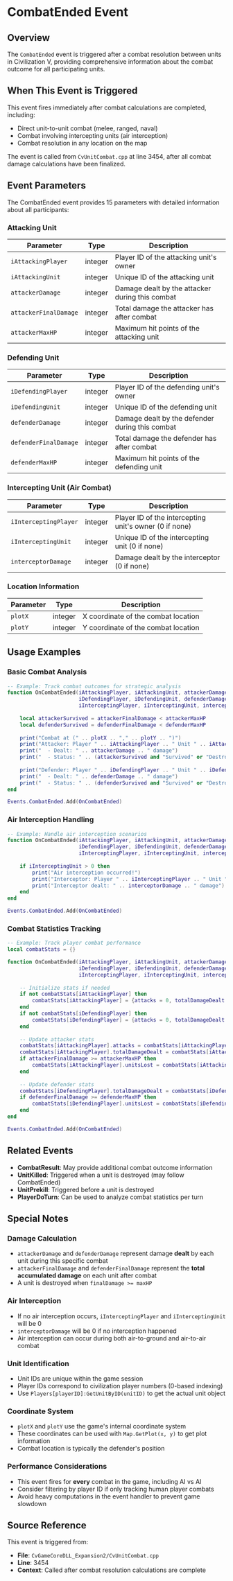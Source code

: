 # CombatEnded Event

## Overview

The `CombatEnded` event is triggered after a combat resolution between units in Civilization V, providing comprehensive information about the combat outcome for all participating units.

## When This Event is Triggered

This event fires immediately after combat calculations are completed, including:
- Direct unit-to-unit combat (melee, ranged, naval)
- Combat involving intercepting units (air interception)
- Combat resolution in any location on the map

The event is called from `CvUnitCombat.cpp` at line 3454, after all combat damage calculations have been finalized.

## Event Parameters

The CombatEnded event provides 15 parameters with detailed information about all participants:

### Attacking Unit
| Parameter | Type | Description |
|-----------|------|-------------|
| `iAttackingPlayer` | integer | Player ID of the attacking unit's owner |
| `iAttackingUnit` | integer | Unique ID of the attacking unit |
| `attackerDamage` | integer | Damage dealt by the attacker during this combat |
| `attackerFinalDamage` | integer | Total damage the attacker has after combat |
| `attackerMaxHP` | integer | Maximum hit points of the attacking unit |

### Defending Unit
| Parameter | Type | Description |
|-----------|------|-------------|
| `iDefendingPlayer` | integer | Player ID of the defending unit's owner |
| `iDefendingUnit` | integer | Unique ID of the defending unit |
| `defenderDamage` | integer | Damage dealt by the defender during this combat |
| `defenderFinalDamage` | integer | Total damage the defender has after combat |
| `defenderMaxHP` | integer | Maximum hit points of the defending unit |

### Intercepting Unit (Air Combat)
| Parameter | Type | Description |
|-----------|------|-------------|
| `iInterceptingPlayer` | integer | Player ID of the intercepting unit's owner (0 if none) |
| `iInterceptingUnit` | integer | Unique ID of the intercepting unit (0 if none) |
| `interceptorDamage` | integer | Damage dealt by the interceptor (0 if none) |

### Location Information
| Parameter | Type | Description |
|-----------|------|-------------|
| `plotX` | integer | X coordinate of the combat location |
| `plotY` | integer | Y coordinate of the combat location |

## Usage Examples

### Basic Combat Analysis
```lua
-- Example: Track combat outcomes for strategic analysis
function OnCombatEnded(iAttackingPlayer, iAttackingUnit, attackerDamage, attackerFinalDamage, attackerMaxHP,
                       iDefendingPlayer, iDefendingUnit, defenderDamage, defenderFinalDamage, defenderMaxHP,
                       iInterceptingPlayer, iInterceptingUnit, interceptorDamage, plotX, plotY)
    
    local attackerSurvived = attackerFinalDamage < attackerMaxHP
    local defenderSurvived = defenderFinalDamage < defenderMaxHP
    
    print("Combat at (" .. plotX .. "," .. plotY .. ")")
    print("Attacker: Player " .. iAttackingPlayer .. " Unit " .. iAttackingUnit)
    print("  - Dealt: " .. attackerDamage .. " damage")
    print("  - Status: " .. (attackerSurvived and "Survived" or "Destroyed"))
    
    print("Defender: Player " .. iDefendingPlayer .. " Unit " .. iDefendingUnit)
    print("  - Dealt: " .. defenderDamage .. " damage") 
    print("  - Status: " .. (defenderSurvived and "Survived" or "Destroyed"))
end

Events.CombatEnded.Add(OnCombatEnded)
```

### Air Interception Handling
```lua
-- Example: Handle air interception scenarios
function OnCombatEnded(iAttackingPlayer, iAttackingUnit, attackerDamage, attackerFinalDamage, attackerMaxHP,
                       iDefendingPlayer, iDefendingUnit, defenderDamage, defenderFinalDamage, defenderMaxHP,
                       iInterceptingPlayer, iInterceptingUnit, interceptorDamage, plotX, plotY)
    
    if iInterceptingUnit > 0 then
        print("Air interception occurred!")
        print("Interceptor: Player " .. iInterceptingPlayer .. " Unit " .. iInterceptingUnit)
        print("Interceptor dealt: " .. interceptorDamage .. " damage")
    end
end

Events.CombatEnded.Add(OnCombatEnded)
```

### Combat Statistics Tracking
```lua
-- Example: Track player combat performance
local combatStats = {}

function OnCombatEnded(iAttackingPlayer, iAttackingUnit, attackerDamage, attackerFinalDamage, attackerMaxHP,
                       iDefendingPlayer, iDefendingUnit, defenderDamage, defenderFinalDamage, defenderMaxHP,
                       iInterceptingPlayer, iInterceptingUnit, interceptorDamage, plotX, plotY)
    
    -- Initialize stats if needed
    if not combatStats[iAttackingPlayer] then
        combatStats[iAttackingPlayer] = {attacks = 0, totalDamageDealt = 0, unitsLost = 0}
    end
    if not combatStats[iDefendingPlayer] then
        combatStats[iDefendingPlayer] = {attacks = 0, totalDamageDealt = 0, unitsLost = 0}
    end
    
    -- Update attacker stats
    combatStats[iAttackingPlayer].attacks = combatStats[iAttackingPlayer].attacks + 1
    combatStats[iAttackingPlayer].totalDamageDealt = combatStats[iAttackingPlayer].totalDamageDealt + attackerDamage
    if attackerFinalDamage >= attackerMaxHP then
        combatStats[iAttackingPlayer].unitsLost = combatStats[iAttackingPlayer].unitsLost + 1
    end
    
    -- Update defender stats  
    combatStats[iDefendingPlayer].totalDamageDealt = combatStats[iDefendingPlayer].totalDamageDealt + defenderDamage
    if defenderFinalDamage >= defenderMaxHP then
        combatStats[iDefendingPlayer].unitsLost = combatStats[iDefendingPlayer].unitsLost + 1
    end
end

Events.CombatEnded.Add(OnCombatEnded)
```

## Related Events

- **CombatResult**: May provide additional combat outcome information
- **UnitKilled**: Triggered when a unit is destroyed (may follow CombatEnded)
- **UnitPrekill**: Triggered before a unit is destroyed
- **PlayerDoTurn**: Can be used to analyze combat statistics per turn

## Special Notes

### Damage Calculation
- `attackerDamage` and `defenderDamage` represent damage **dealt** by each unit during this specific combat
- `attackerFinalDamage` and `defenderFinalDamage` represent the **total accumulated damage** on each unit after combat
- A unit is destroyed when `finalDamage >= maxHP`

### Air Interception
- If no air interception occurs, `iInterceptingPlayer` and `iInterceptingUnit` will be 0
- `interceptorDamage` will be 0 if no interception happened
- Air interception can occur during both air-to-ground and air-to-air combat

### Unit Identification
- Unit IDs are unique within the game session
- Player IDs correspond to civilization player numbers (0-based indexing)
- Use `Players[playerID]:GetUnitByID(unitID)` to get the actual unit object

### Coordinate System
- `plotX` and `plotY` use the game's internal coordinate system
- These coordinates can be used with `Map.GetPlot(x, y)` to get plot information
- Combat location is typically the defender's position

### Performance Considerations
- This event fires for **every** combat in the game, including AI vs AI
- Consider filtering by player ID if only tracking human player combats
- Avoid heavy computations in the event handler to prevent game slowdown

## Source Reference

This event is triggered from:
- **File**: `CvGameCoreDLL_Expansion2/CvUnitCombat.cpp`
- **Line**: 3454
- **Context**: Called after combat resolution calculations are complete